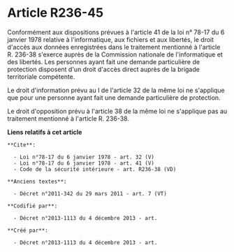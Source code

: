 # Article R236-45

Conformément aux dispositions prévues à l'article 41 de la loi n° 78-17 du 6 janvier 1978 relative à l'informatique, aux
fichiers et aux libertés, le droit d'accès aux données enregistrées dans le traitement mentionné à l'article R. 236-38
s'exerce auprès de la Commission nationale de l'informatique et des libertés. Les personnes ayant fait une demande
particulière de protection disposent d'un droit d'accès direct auprès de la brigade territoriale compétente. 

Le droit d'information prévu au I de l'article 32 de la même loi ne s'applique que pour une personne ayant fait une demande
particulière de protection. 

Le droit d'opposition prévu à l'article 38 de la même loi ne s'applique pas au traitement mentionné à l'article R. 236-38.

**Liens relatifs à cet article**

	**Cite**:

	  - Loi n°78-17 du 6 janvier 1978 - art. 32 (V)
	  - Loi n°78-17 du 6 janvier 1978 - art. 41 (V)
	  - Code de la sécurité intérieure - art. R236-38 (VD)

	**Anciens textes**:

	  - Décret n°2011-342 du 29 mars 2011 - art. 7 (VT)

	**Codifié par**:

	  - Décret n°2013-1113 du 4 décembre 2013 - art.

	**Créé par**:

	  - Décret n°2013-1113 du 4 décembre 2013 - art.
